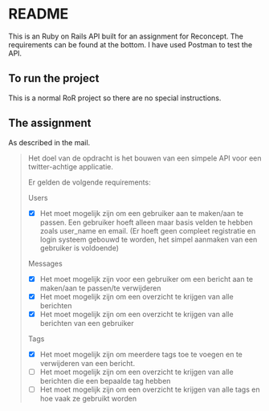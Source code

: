 # README
This is an Ruby on Rails API built for an assignment for Reconcept. The requirements can be found at the bottom. I have used Postman to test the API.

## To run the project
This is a normal RoR project so there are no special instructions.

## The assignment
As described in the mail.

> Het doel van de opdracht is het bouwen van een simpele API voor een twitter-achtige applicatie.
>
> Er gelden de volgende requirements:
>
> Users
> - [x] Het moet mogelijk zijn om een gebruiker aan te maken/aan te passen. Een gebruiker hoeft alleen maar basis velden te hebben zoals user_name en email. (Er hoeft geen compleet registratie en login systeem gebouwd te worden, het simpel aanmaken van een gebruiker is voldoende)
>
> Messages
> - [x] Het moet mogelijk zijn voor een gebruiker om een bericht aan te maken/aan te passen/te verwijderen
> - [x] Het moet mogelijk zijn om een overzicht te krijgen van alle berichten
> - [x] Het moet mogelijk zijn om een overzicht te krijgen van alle berichten van een gebruiker
>
> Tags
>
> - [x] Het moet mogelijk zijn om meerdere tags toe te voegen en te verwijderen van een bericht.
> - [ ] Het moet mogelijk zijn om een overzicht te krijgen van alle berichten die een bepaalde tag hebben
> - [ ] Het moet mogelijk zijn om een overzicht te krijgen van alle tags en hoe vaak ze gebruikt worden
